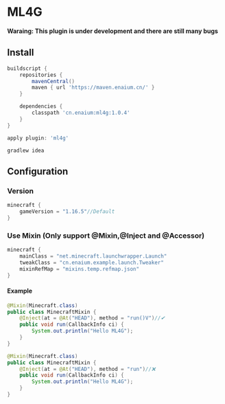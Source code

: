 # ML4G

**Waraing: This plugin is under development and there are still many bugs**

## Install

```groovy
buildscript {
    repositories {
        mavenCentral()
        maven { url 'https://maven.enaium.cn/' }
    }

    dependencies {
        classpath 'cn.enaium:ml4g:1.0.4'
    }
}

apply plugin: 'ml4g'
```

```
gradlew idea
```

## Configuration

### Version

```groovy
minecraft {
    gameVersion = "1.16.5"//Default
}
```

### Use Mixin (Only support @Mixin,@Inject and @Accessor)

```groovy
minecraft {
    mainClass = "net.minecraft.launchwrapper.Launch"
    tweakClass = "cn.enaium.example.launch.Tweaker"
    mixinRefMap = "mixins.temp.refmap.json"
}
```

#### Example

```java
@Mixin(Minecraft.class)
public class MinecraftMixin {
    @Inject(at = @At("HEAD"), method = "run()V")//✔
    public void run(CallbackInfo ci) {
        System.out.println("Hello ML4G");
    }
}
```

```java
@Mixin(Minecraft.class)
public class MinecraftMixin {
    @Inject(at = @At("HEAD"), method = "run")//❌
    public void run(CallbackInfo ci) {
        System.out.println("Hello ML4G");
    }
}
```